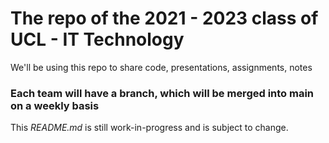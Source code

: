 # The repo of the 2021 - 2023 class of UCL - IT Technology

We'll be using this repo to share code, presentations, assignments, notes

### Each team will have a branch, which will be merged into main on a weekly basis

This *README.md* is still work-in-progress and is subject to change.
